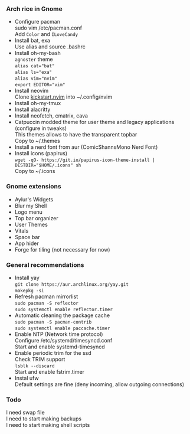 ### Arch rice in Gnome<br/>
- Configure pacman<br/>
    sudo vim /etc/pacman.conf<br/>
    Add `Color` and `ILoveCandy`<br/>
- Install bat, exa<br/>
    Use alias and source .bashrc<br/>
- Install oh-my-bash<br/>
    `agnoster` theme<br/>
    `alias cat="bat"`<br/>
    `alias ls="exa"`<br/>
    `alias vim="nvim"`<br/>
    `export EDITOR="vim"`<br/>
- Install neovim <br/>
    Clone [kickstart.nvim](https://github.com/Parz1val02/kickstart.nvim) into ~/.config/nvim<br/>
- Install oh-my-tmux<br/>
- Install alacritty<br/>
- Install neofetch, cmatrix, cava<br/>
- Catpuccin modded theme for user theme and legacy applications (configure in tweaks)<br/>
    This themes allows to have the transparent topbar <br/>
    Copy to ~/.themes <br/>
- Install a nerd font from aur (ComicShannsMono Nerd Font)<br/>
- Install icons (papirus)<br/>
    `wget -qO- https://git.io/papirus-icon-theme-install | DESTDIR="$HOME/.icons" sh`<br/>
    Copy to ~/.icons<br/>

### Gnome extensions<br/>
- Aylur's Widgets<br/>
- Blur my Shell<br/>
- Logo menu<br/>
- Top bar organizer<br/>
- User Themes<br/>
- Vitals<br/>
- Space bar<br/>
- App hider<br/>
- Forge for tiling (not necessary for now)<br/>

### General recommendations<br/>
- Install yay<br/>
    `git clone https://aur.archlinux.org/yay.git`<br/>
    `makepkg -si`<br/>
- Refresh pacman mirrorlist<br/>
    `sudo pacman -S reflector`<br/>
    `sudo systemctl enable reflector.timer`<br/>
- Automatic cleaning the package cache<br/>
    `sudo pacman -S pacman-contrib`<br/>
    `sudo systemctl enable paccache.timer`<br/>
- Enable NTP (Network time protocol)<br/>
    Configure /etc/systemd/timesyncd.conf<br/>
    Start and enable systemd-timesyncd<br/>
- Enable periodic trim for the ssd<br/>
    Check TRIM support<br/>
	`lsblk --discard`<br/>
    Start and enable fstrim.timer<br/>
- Instal ufw<br/>
    Default settings are fine (deny incoming, allow outgoing connections)<br/>

### Todo<br/>
I need swap file<br/>
I need to start making backups<br/>
I need to start making shell scripts<br/>
